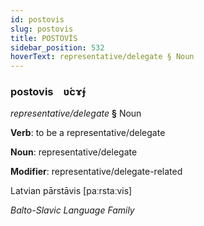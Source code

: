 ```yaml
---
id: postovis
slug: postovis
title: POSTOVİS
sidebar_position: 532
hoverText: representative/delegate § Noun
---
```


### postovis&emsp;<span kind="abugida">ʋ́cɤ́ɟ</span>

*representative/delegate* **§** Noun

**Verb**: to be a representative/delegate

**Noun**: representative/delegate

**Modifier**: representative/delegate-related

Latvian pārstāvis [paːrstaːvis]

*Balto-Slavic Language Family*